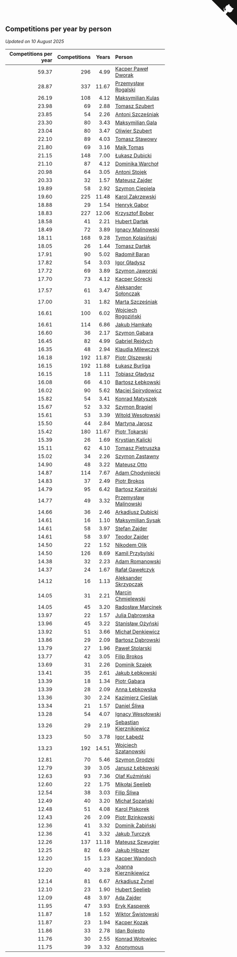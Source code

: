 ## Competitions per year by person

*Updated on 10 August 2025*

| Competitions per year | Competitions | Years | Person |
| ---: | ---: | ---: | :--- |
| 59.37 | 296 | 4.99 | [Kacper Paweł Dworak](https://www.worldcubeassociation.org/persons/2020DWOR01) |
| 28.87 | 337 | 11.67 | [Przemysław Rogalski](https://www.worldcubeassociation.org/persons/2013ROGA02) |
| 26.19 | 108 | 4.12 | [Maksymilian Kulas](https://www.worldcubeassociation.org/persons/2021KULA02) |
| 23.98 | 69 | 2.88 | [Tomasz Szubert](https://www.worldcubeassociation.org/persons/2022SZUB02) |
| 23.85 | 54 | 2.26 | [Antoni Szcześniak](https://www.worldcubeassociation.org/persons/2023SZCZ04) |
| 23.30 | 80 | 3.43 | [Maksymilian Gala](https://www.worldcubeassociation.org/persons/2022GALA01) |
| 23.04 | 80 | 3.47 | [Oliwier Szubert](https://www.worldcubeassociation.org/persons/2022SZUB01) |
| 22.10 | 89 | 4.03 | [Tomasz Stawowy](https://www.worldcubeassociation.org/persons/2021STAW01) |
| 21.80 | 69 | 3.16 | [Majk Tomas](https://www.worldcubeassociation.org/persons/2022TOMA05) |
| 21.15 | 148 | 7.00 | [Łukasz Dubicki](https://www.worldcubeassociation.org/persons/2018DUBI01) |
| 21.10 | 87 | 4.12 | [Dominika Warchoł](https://www.worldcubeassociation.org/persons/2021WARC01) |
| 20.98 | 64 | 3.05 | [Antoni Stojek](https://www.worldcubeassociation.org/persons/2022STOJ03) |
| 20.33 | 32 | 1.57 | [Mateusz Zajder](https://www.worldcubeassociation.org/persons/2024ZAJD01) |
| 19.89 | 58 | 2.92 | [Szymon Ciepiela](https://www.worldcubeassociation.org/persons/2022CIEP01) |
| 19.60 | 225 | 11.48 | [Karol Zakrzewski](https://www.worldcubeassociation.org/persons/2014ZAKR01) |
| 18.88 | 29 | 1.54 | [Henryk Gabor](https://www.worldcubeassociation.org/persons/2024GABO02) |
| 18.83 | 227 | 12.06 | [Krzysztof Bober](https://www.worldcubeassociation.org/persons/2013BOBE01) |
| 18.58 | 41 | 2.21 | [Hubert Darłak](https://www.worldcubeassociation.org/persons/2023DARL03) |
| 18.49 | 72 | 3.89 | [Ignacy Malinowski](https://www.worldcubeassociation.org/persons/2021MALI02) |
| 18.11 | 168 | 9.28 | [Tymon Kolasiński](https://www.worldcubeassociation.org/persons/2016KOLA02) |
| 18.05 | 26 | 1.44 | [Tomasz Darłak](https://www.worldcubeassociation.org/persons/2024DARL01) |
| 17.91 | 90 | 5.02 | [Radomił Baran](https://www.worldcubeassociation.org/persons/2020BARA02) |
| 17.82 | 54 | 3.03 | [Igor Gładysz](https://www.worldcubeassociation.org/persons/2022GLAD01) |
| 17.72 | 69 | 3.89 | [Szymon Jaworski](https://www.worldcubeassociation.org/persons/2021JAWO01) |
| 17.70 | 73 | 4.12 | [Kacper Górecki](https://www.worldcubeassociation.org/persons/2021GORE01) |
| 17.57 | 61 | 3.47 | [Aleksander Sołonczak](https://www.worldcubeassociation.org/persons/2022SOLO01) |
| 17.00 | 31 | 1.82 | [Marta Szcześniak](https://www.worldcubeassociation.org/persons/2023SZCZ07) |
| 16.61 | 100 | 6.02 | [Wojciech Rogoziński](https://www.worldcubeassociation.org/persons/2019ROGO04) |
| 16.61 | 114 | 6.86 | [Jakub Hamkało](https://www.worldcubeassociation.org/persons/2018HAMK01) |
| 16.60 | 36 | 2.17 | [Szymon Gabara](https://www.worldcubeassociation.org/persons/2023GABA01) |
| 16.45 | 82 | 4.99 | [Gabriel Rejdych](https://www.worldcubeassociation.org/persons/2020REJD01) |
| 16.35 | 48 | 2.94 | [Klaudia Milewczyk](https://www.worldcubeassociation.org/persons/2022MILE05) |
| 16.18 | 192 | 11.87 | [Piotr Olszewski](https://www.worldcubeassociation.org/persons/2013OLSZ02) |
| 16.15 | 192 | 11.88 | [Łukasz Burliga](https://www.worldcubeassociation.org/persons/2013BURL01) |
| 16.15 | 18 | 1.11 | [Tobiasz Gładysz](https://www.worldcubeassociation.org/persons/2024GLAD02) |
| 16.08 | 66 | 4.10 | [Bartosz Łebkowski](https://www.worldcubeassociation.org/persons/2021LEBK01) |
| 16.02 | 90 | 5.62 | [Maciej Spirydowicz](https://www.worldcubeassociation.org/persons/2020SPIR01) |
| 15.82 | 54 | 3.41 | [Konrad Matyszek](https://www.worldcubeassociation.org/persons/2022MATY02) |
| 15.67 | 52 | 3.32 | [Szymon Brągiel](https://www.worldcubeassociation.org/persons/2022BRAG03) |
| 15.61 | 53 | 3.39 | [Witold Wesołowski](https://www.worldcubeassociation.org/persons/2022WESO01) |
| 15.50 | 44 | 2.84 | [Martyna Jarosz](https://www.worldcubeassociation.org/persons/2022JARO01) |
| 15.42 | 180 | 11.67 | [Piotr Tokarski](https://www.worldcubeassociation.org/persons/2013TOKA01) |
| 15.39 | 26 | 1.69 | [Krystian Kalicki](https://www.worldcubeassociation.org/persons/2023KALI10) |
| 15.11 | 62 | 4.10 | [Tomasz Pietruszka](https://www.worldcubeassociation.org/persons/2021PIET01) |
| 15.02 | 34 | 2.26 | [Szymon Zastawny](https://www.worldcubeassociation.org/persons/2023ZAST01) |
| 14.90 | 48 | 3.22 | [Mateusz Otto](https://www.worldcubeassociation.org/persons/2022OTTO01) |
| 14.87 | 114 | 7.67 | [Adam Chodyniecki](https://www.worldcubeassociation.org/persons/2017CHOD02) |
| 14.83 | 37 | 2.49 | [Piotr Brokos](https://www.worldcubeassociation.org/persons/2023BROK01) |
| 14.79 | 95 | 6.42 | [Bartosz Karpiński](https://www.worldcubeassociation.org/persons/2019KARP03) |
| 14.77 | 49 | 3.32 | [Przemysław Malinowski](https://www.worldcubeassociation.org/persons/2022MALI01) |
| 14.66 | 36 | 2.46 | [Arkadiusz Dubicki](https://www.worldcubeassociation.org/persons/2023DUBI01) |
| 14.61 | 16 | 1.10 | [Maksymilian Sysak](https://www.worldcubeassociation.org/persons/2024SYSA01) |
| 14.61 | 58 | 3.97 | [Stefan Zajder](https://www.worldcubeassociation.org/persons/2021ZAJD02) |
| 14.61 | 58 | 3.97 | [Teodor Zajder](https://www.worldcubeassociation.org/persons/2021ZAJD03) |
| 14.50 | 22 | 1.52 | [Nikodem Olik](https://www.worldcubeassociation.org/persons/2024OLIK01) |
| 14.50 | 126 | 8.69 | [Kamil Przybylski](https://www.worldcubeassociation.org/persons/2016PRZY01) |
| 14.38 | 32 | 2.23 | [Adam Romanowski](https://www.worldcubeassociation.org/persons/2023ROMA10) |
| 14.37 | 24 | 1.67 | [Rafał Gawełczyk](https://www.worldcubeassociation.org/persons/2023GAWE01) |
| 14.12 | 16 | 1.13 | [Aleksander Skrzypczak](https://www.worldcubeassociation.org/persons/2024SKRZ01) |
| 14.05 | 31 | 2.21 | [Marcin Chmielewski](https://www.worldcubeassociation.org/persons/2023CHMI01) |
| 14.05 | 45 | 3.20 | [Radosław Marcinek](https://www.worldcubeassociation.org/persons/2022MARC05) |
| 13.97 | 22 | 1.57 | [Julia Dąbrowska](https://www.worldcubeassociation.org/persons/2024DABR01) |
| 13.96 | 45 | 3.22 | [Stanisław Ożyński](https://www.worldcubeassociation.org/persons/2022OZYN01) |
| 13.92 | 51 | 3.66 | [Michał Denkiewicz](https://www.worldcubeassociation.org/persons/2021DENK01) |
| 13.86 | 29 | 2.09 | [Bartosz Dąbrowski](https://www.worldcubeassociation.org/persons/2023DABR07) |
| 13.79 | 27 | 1.96 | [Paweł Stolarski](https://www.worldcubeassociation.org/persons/2023STOL04) |
| 13.77 | 42 | 3.05 | [Filip Brokos](https://www.worldcubeassociation.org/persons/2022BROK03) |
| 13.69 | 31 | 2.26 | [Dominik Szajek](https://www.worldcubeassociation.org/persons/2023SZAJ01) |
| 13.41 | 35 | 2.61 | [Jakub Łebkowski](https://www.worldcubeassociation.org/persons/2023LEBK01) |
| 13.39 | 18 | 1.34 | [Piotr Gabara](https://www.worldcubeassociation.org/persons/2024GABA02) |
| 13.39 | 28 | 2.09 | [Anna Łebkowska](https://www.worldcubeassociation.org/persons/2023LEBK04) |
| 13.36 | 30 | 2.24 | [Kazimierz Cieślak](https://www.worldcubeassociation.org/persons/2023CIES01) |
| 13.34 | 21 | 1.57 | [Daniel Śliwa](https://www.worldcubeassociation.org/persons/2024SLIW01) |
| 13.28 | 54 | 4.07 | [Ignacy Wesołowski](https://www.worldcubeassociation.org/persons/2021WESO01) |
| 13.26 | 29 | 2.19 | [Sebastian Kierznikiewicz](https://www.worldcubeassociation.org/persons/2023KIER02) |
| 13.23 | 50 | 3.78 | [Igor Łabędź](https://www.worldcubeassociation.org/persons/2021LABE01) |
| 13.23 | 192 | 14.51 | [Wojciech Szatanowski](https://www.worldcubeassociation.org/persons/2011SZAT01) |
| 12.81 | 70 | 5.46 | [Szymon Grodzki](https://www.worldcubeassociation.org/persons/2020GROD01) |
| 12.79 | 39 | 3.05 | [Janusz Łebkowski](https://www.worldcubeassociation.org/persons/2022LEBK01) |
| 12.63 | 93 | 7.36 | [Olaf Kuźmiński](https://www.worldcubeassociation.org/persons/2018KUZM02) |
| 12.60 | 22 | 1.75 | [Mikołaj Seelieb](https://www.worldcubeassociation.org/persons/2023SEEL04) |
| 12.54 | 38 | 3.03 | [Filip Śliwa](https://www.worldcubeassociation.org/persons/2022SLIW01) |
| 12.49 | 40 | 3.20 | [Michał Sozański](https://www.worldcubeassociation.org/persons/2022SOZA02) |
| 12.48 | 51 | 4.08 | [Karol Piskorek](https://www.worldcubeassociation.org/persons/2021PISK01) |
| 12.43 | 26 | 2.09 | [Piotr Bzinkowski](https://www.worldcubeassociation.org/persons/2023BZIN01) |
| 12.36 | 41 | 3.32 | [Dominik Żabiński](https://www.worldcubeassociation.org/persons/2022ZABI01) |
| 12.36 | 41 | 3.32 | [Jakub Turczyk](https://www.worldcubeassociation.org/persons/2022TURC02) |
| 12.26 | 137 | 11.18 | [Mateusz Szwugier](https://www.worldcubeassociation.org/persons/2014SZWU01) |
| 12.25 | 82 | 6.69 | [Jakub Hibszer](https://www.worldcubeassociation.org/persons/2018HIBS01) |
| 12.20 | 15 | 1.23 | [Kacper Wandoch](https://www.worldcubeassociation.org/persons/2024WAND01) |
| 12.20 | 40 | 3.28 | [Joanna Kierznikiewicz](https://www.worldcubeassociation.org/persons/2022KIER01) |
| 12.14 | 81 | 6.67 | [Arkadiusz Żynel](https://www.worldcubeassociation.org/persons/2018ZYNE01) |
| 12.10 | 23 | 1.90 | [Hubert Seelieb](https://www.worldcubeassociation.org/persons/2023SEEL02) |
| 12.09 | 48 | 3.97 | [Ada Zajder](https://www.worldcubeassociation.org/persons/2021ZAJD01) |
| 11.95 | 47 | 3.93 | [Eryk Kasperek](https://www.worldcubeassociation.org/persons/2021KASP01) |
| 11.87 | 18 | 1.52 | [Wiktor Świstowski](https://www.worldcubeassociation.org/persons/2024SWIS01) |
| 11.87 | 23 | 1.94 | [Kacper Kozak](https://www.worldcubeassociation.org/persons/2023KOZA05) |
| 11.86 | 33 | 2.78 | [Idan Bolesto](https://www.worldcubeassociation.org/persons/2022BOLE01) |
| 11.76 | 30 | 2.55 | [Konrad Wołowiec](https://www.worldcubeassociation.org/persons/2023WOLO01) |
| 11.75 | 39 | 3.32 | [Anonymous](https://www.worldcubeassociation.org/persons/2022ANON03) |


<a href="https://github.com/noeruchangd/wca_statistics_vn" class="github-corner" aria-label="View source on Github"><svg width="80" height="80" viewBox="0 0 250 250" style="fill:#151513; color:#fff; position: absolute; top: 0; border: 0; right: 0;" aria-hidden="true"><path d="M0,0 L115,115 L130,115 L142,142 L250,250 L250,0 Z"></path><path d="M128.3,109.0 C113.8,99.7 119.0,89.6 119.0,89.6 C122.0,82.7 120.5,78.6 120.5,78.6 C119.2,72.0 123.4,76.3 123.4,76.3 C127.3,80.9 125.5,87.3 125.5,87.3 C122.9,97.6 130.6,101.9 134.4,103.2" fill="currentColor" style="transform-origin: 130px 106px;" class="octo-arm"></path><path d="M115.0,115.0 C114.9,115.1 118.7,116.5 119.8,115.4 L133.7,101.6 C136.9,99.2 139.9,98.4 142.2,98.6 C133.8,88.0 127.5,74.4 143.8,58.0 C148.5,53.4 154.0,51.2 159.7,51.0 C160.3,49.4 163.2,43.6 171.4,40.1 C171.4,40.1 176.1,42.5 178.8,56.2 C183.1,58.6 187.2,61.8 190.9,65.4 C194.5,69.0 197.7,73.2 200.1,77.6 C213.8,80.2 216.3,84.9 216.3,84.9 C212.7,93.1 206.9,96.0 205.4,96.6 C205.1,102.4 203.0,107.8 198.3,112.5 C181.9,128.9 168.3,122.5 157.7,114.1 C157.9,116.9 156.7,120.9 152.7,124.9 L141.0,136.5 C139.8,137.7 141.6,141.9 141.8,141.8 Z" fill="currentColor" class="octo-body"></path></svg></a><style>.github-corner:hover .octo-arm{animation:octocat-wave 560ms ease-in-out}@keyframes octocat-wave{0%,100%{transform:rotate(0)}20%,60%{transform:rotate(-25deg)}40%,80%{transform:rotate(10deg)}}@media (max-width:500px){.github-corner:hover .octo-arm{animation:none}.github-corner .octo-arm{animation:octocat-wave 560ms ease-in-out}}</style>
